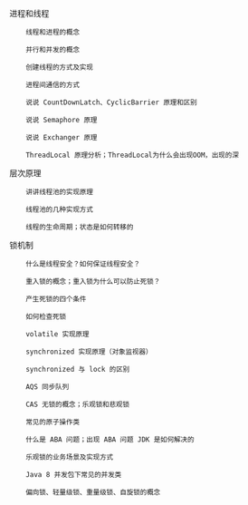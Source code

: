 进程和线程

        线程和进程的概念

        并行和并发的概念

        创建线程的方式及实现

        进程间通信的方式

        说说 CountDownLatch、CyclicBarrier 原理和区别

        说说 Semaphore 原理

        说说 Exchanger 原理

        ThreadLocal 原理分析；ThreadLocal为什么会出现OOM，出现的深


层次原理

        讲讲线程池的实现原理

        线程池的几种实现方式 

        线程的生命周期；状态是如何转移的


锁机制

        什么是线程安全？如何保证线程安全？

        重入锁的概念；重入锁为什么可以防止死锁？

        产生死锁的四个条件

        如何检查死锁

        volatile 实现原理

        synchronized 实现原理（对象监视器）

        synchronized 与 lock 的区别

        AQS 同步队列

        CAS 无锁的概念；乐观锁和悲观锁

        常见的原子操作类

        什么是 ABA 问题；出现 ABA 问题 JDK 是如何解决的

        乐观锁的业务场景及实现方式

        Java 8 并发包下常见的并发类

        偏向锁、轻量级锁、重量级锁、自旋锁的概念